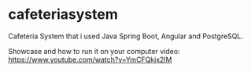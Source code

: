 # cafeteriasystem
Cafeteria System that i used Java Spring Boot, Angular and PostgreSQL.

Showcase and how to run it on your computer video: https://www.youtube.com/watch?v=YmCFQkjx2lM
